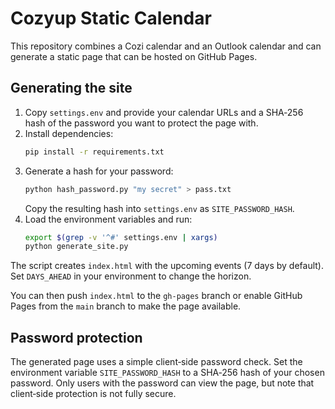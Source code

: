 # Cozyup Static Calendar

This repository combines a Cozi calendar and an Outlook calendar and can generate a static page that can be hosted on GitHub Pages.

## Generating the site
1. Copy `settings.env` and provide your calendar URLs and a SHA‑256 hash of the password you want to protect the page with.
2. Install dependencies:
   ```bash
   pip install -r requirements.txt
   ```
3. Generate a hash for your password:
   ```bash
   python hash_password.py "my secret" > pass.txt
   ```
   Copy the resulting hash into `settings.env` as `SITE_PASSWORD_HASH`.
4. Load the environment variables and run:
   ```bash
   export $(grep -v '^#' settings.env | xargs)
   python generate_site.py
   ```
The script creates `index.html` with the upcoming events (7 days by default).
Set `DAYS_AHEAD` in your environment to change the horizon.

You can then push `index.html` to the `gh-pages` branch or enable GitHub Pages from the `main` branch to make the page available.

## Password protection
The generated page uses a simple client‑side password check. Set the environment variable `SITE_PASSWORD_HASH` to a SHA‑256 hash of your chosen password. Only users with the password can view the page, but note that client‑side protection is not fully secure.
